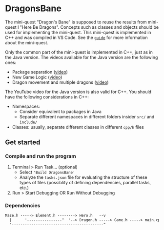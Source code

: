 # DragonsBane

The mini-quest "Dragon's Bane" is supposed to reuse the results from mini-quest
I "Here Be Dragons". Concepts such as classes and objects should be used for
implementing the mini-quest. This mini-quest is implemented in C++ and was
compiled in VS Code. See the [`guide`](doc/lprog_mini-quest-2_dragons-bane.pdf)
for more information about the mini-quest.

Only the common part of the mini-quest is implemented in C++, just as in the
Java version. The videos available for the Java version are the following ones:

- Package separation ([video](https://www.youtube.com/watch?v=ob-8gabEB_M))
- New Game Logic ([video](https://www.youtube.com/watch?v=GcybhYNrOo8))
- Dragon movement and multiple dragons
  ([video](https://www.youtube.com/watch?v=TfEQHLTe3_E))

The YouTube video for the Java version is also valid for C++. You should have
the following considerations in C++:

- Namespaces:
  - Consider equivalent to packages in Java
  - Separate different namespaces in different folders insider `src/` and
    `include/`
- Classes: usually, separate different classes in different `cpp/h` files

## Get started

### Compile and run the program

1. Terminal > Run Task... (optional)
   - Select `'Build DragonsBane'`
   - Analyze the `tasks.json` file for evaluating the structure of these types
     of files (possiblity of defining dependencies, parallel tasks, etc.)
2. Run > Start Debugging OR Run Without Debugging

### Dependencies

```txt
Maze.h -----> Element.h --------> Hero.h   --v
  |      '----------------^  '--> Dragon.h -----> Game.h -----> main.cpp
  '------------------------------------------^
```
